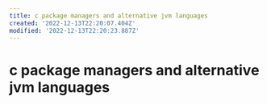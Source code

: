 ```yaml
---
title: c package managers and alternative jvm languages
created: '2022-12-13T22:20:07.404Z'
modified: '2022-12-13T22:20:23.887Z'
---
```


# c package managers and alternative jvm languages


